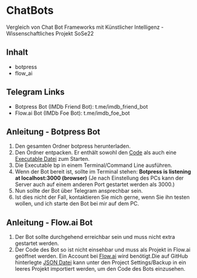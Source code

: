 # ChatBots
Vergleich von Chat Bot Frameworks mit Künstlicher Intelligenz - Wissenschaftliches Projekt SoSe22

## Inhalt
- botpress
- flow_ai

## Telegram Links
- Botpress Bot (IMDb Friend Bot): t.me/imdb_friend_bot
- Flow.ai Bot (IMDb Foe Bot): t.me/imdb_foe_bot

## Anleitung - Botpress Bot

1. Den gesamten Ordner botpress herunterladen.
2. Den Ordner entpacken. Er enthält sowohl den [Code](../blob/master/botpress/data/bots/chatterbox/actions) als auch eine [Executable Datei](../blob/master/botpress/bp) zum Starten.
3. Die Executable bp in einem Terminal/Command Line ausführen.
4. Wenn der Bot bereit ist, sollte im Terminal stehen: **Botpress is listening at localhost:3000 (browser)** (Je nach Einstellung des PCs kann der Server auch auf einem anderen Port gestartet werden als 3000.)
5. Nun sollte der Bot über Telegram ansprechbar sein.
6. Ist dies nicht der Fall, kontaktieren Sie mich gerne, wenn Sie ihn testen wollen, und ich starte den Bot bei mir auf dem PC.

## Anleitung - Flow.ai Bot

1. Der Bot sollte durchgehend erreichbar sein und muss nicht extra gestartet werden.
2. Der Code des Bot so ist nicht einsehbar und muss als Projekt in Flow.ai geöffnet werden. Ein Account bei [Flow.ai](https://app.flow.ai/) wird benötigt.Die auf GitHub hinterlegte [JSON Datei](../blob/master/flow_ai/content.json) kann unter den Project Settings/Backup in ein leeres Projekt importiert werden, um den Code des Bots einzusehen.

